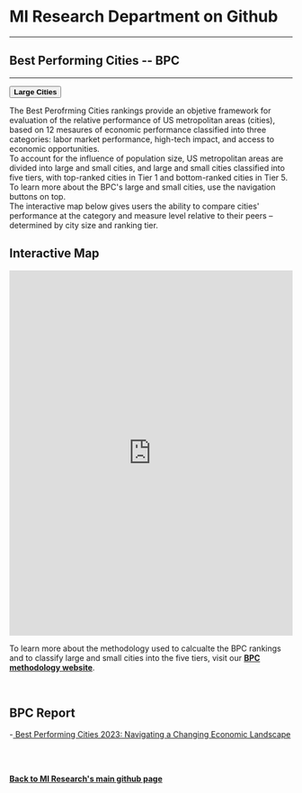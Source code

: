<br><br>
<head>
 
<meta name="twitter:title" content="Best Performing Cities">

<meta property="og:title" content="Best Performing Cities">
<meta property="og:url" content="https://miresearch.github.io/Best-Performing-Cities/">

 </head>


<H1><b>MI Research Department on Github </b></H1>  <Hr>
<H2><b>Best Performing Cities -- BPC</b></H2>  <Hr>

  <a href="https://miresearch.github.io/BPC-Large/" target="_blank"><button class="button button2"><b>Large Cities</b></button></a> 
 
The Best Perofrming Cities rankings provide an objetive framework for evaluation of the relative performance of US metropolitan areas (cities), based on 12 mesaures of economic performance classified into three categories: labor market performance, high-tech impact, and access to economic opportunities. <br>
To account for the influence of population size, US metropolitan areas are divided into large and small cities, and large and small cities classified into five tiers, with top-ranked cities in Tier 1 and bottom-ranked cities in Tier 5. To learn more about the BPC's large and small cities, use the navigation buttons on top. <br>
The interactive map below gives users the ability to compare cities' performance at the category and measure level relative to their peers – determined by city size and ranking tier.

<H2>Interactive Map</H2> 
 
 <iframe src="https://public.tableau.com/views/BPC_Tool2023_16813128784530/Dash-Emp?:showVizHome=no&:embed=true"  width="100%" height="650" frameborder="0"></iframe>
  <Br>
 
    
To learn more about the methodology used to calcualte the BPC rankings and to classify large and small cities into the five tiers, visit our <a href="https://miresearch.github.io/BPC-methodology/" target="_blank"><b> BPC methodology website</b></button></a>.
  
 <Br>

<H2>BPC Report </H2>
-<a href="https://https://milkeninstitute.org/research-department" target="_blank"> Best Performing Cities 2023: Navigating a Changing Economic Landscape </a> <br>

<Br><Br>
  
<a href=" https://miresearch.github.io/About/" target="_blank"> <b>Back to MI Research's main github page</b>  </a>
<br>
<br>
<Bh>  
<br>
<br>
<Bh>



